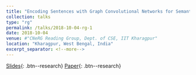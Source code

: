 ```yaml
---
title: "Encoding Sentences with Graph Convolutional Networks for Semantic Role Labeling (EMNLP 2017 Best Long Paper)"
collection: talks
type: "rg"
permalink: /talks/2018-10-04-rg-1
date: 2018-10-04
venue: #"CNeRG Reading Group, Dept. of CSE, IIT Kharagpur"
location: "Kharagpur, West Bengal, India"
excerpt_separator: <!--more-->
---
```


<!--more-->
[Slides]("https://diegma.github.io/slides/EMNLP17_slides.pdf"){: .btn--research} [Paper]("https://aclanthology.org/D17-1159.pdf"){: .btn--research}

